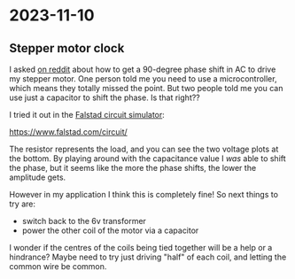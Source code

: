 # 2023-11-10

## Stepper motor clock

I asked [on reddit](https://www.reddit.com/r/electrical/comments/17qtro6/whats_the_simplest_way_to_get_a_90degree_phase/)
about how to get a 90-degree phase shift in AC to drive my stepper motor. One person told me you need to use
a microcontroller, which means they totally missed the point. But two people told me you can use just a capacitor
to shift the phase. Is that right??

I tried it out in the [Falstad circuit simulator](https://www.falstad.com/circuit/):

https://www.falstad.com/circuit/

The resistor represents the load, and you can see the two voltage plots at the bottom.
By playing around with the capacitance value I *was* able to shift the phase, but it seems
like the more the phase shifts, the lower the amplitude gets.

However in my application I think this is completely fine! So next things to try are:

 * switch back to the 6v transformer
 * power the other coil of the motor via a capacitor

I wonder if the centres of the coils being tied together will be a help or a hindrance?
Maybe need to try just driving "half" of each coil, and letting the common wire be common.
